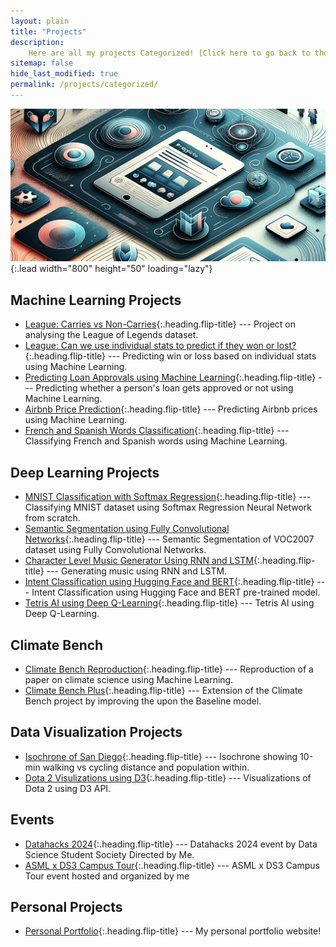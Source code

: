 ```yaml
---
layout: plain
title: "Projects"
description: 
    Here are all my projects Categorized! [Click here to go back to the main projects page.](/projects/)
sitemap: false
hide_last_modified: true
permalink: /projects/categorized/
---
```

<!-- Add image -->
![Half-width](\assets\projects\home.png){:.lead width="800" height="50" loading="lazy"}

## Machine Learning Projects
* [League: Carries vs Non-Carries]{:.heading.flip-title} --- Project on analysing the League of Legends dataset.
* [League: Can we use individual stats to predict if they won or lost?]{:.heading.flip-title} --- Predicting win or loss based on individual stats using Machine Learning.
* [Predicting Loan Approvals using Machine Learning]{:.heading.flip-title} --- Predicting whether a person's loan gets approved or not using Machine Learning.
* [Airbnb Price Prediction]{:.heading.flip-title} --- Predicting Airbnb prices using Machine Learning.
* [French and Spanish Words Classification]{:.heading.flip-title} --- Classifying French and Spanish words using Machine Learning.

## Deep Learning Projects
* [MNIST Classification with Softmax Regression]{:.heading.flip-title} --- Classifying MNIST dataset using Softmax Regression Neural Network from scratch.
* [Semantic Segmentation using Fully Convolutional Networks]{:.heading.flip-title} --- Semantic Segmentation of VOC2007 dataset using Fully Convolutional Networks.
* [Character Level Music Generator Using RNN and LSTM]{:.heading.flip-title} --- Generating music using RNN and LSTM.
* [Intent Classification using Hugging Face and BERT]{:.heading.flip-title} --- Intent Classification using Hugging Face and BERT pre-trained model.
* [Tetris AI using Deep Q-Learning]{:.heading.flip-title} --- Tetris AI using Deep Q-Learning.

## Climate Bench
* [Climate Bench Reproduction]{:.heading.flip-title} --- Reproduction of a paper on climate science using Machine Learning.
* [Climate Bench Plus]{:.heading.flip-title} --- Extension of the Climate Bench project by improving the upon the Baseline model.


## Data Visualization Projects
* [Isochrone of San Diego]{:.heading.flip-title} --- Isochrone showing 10-min walking vs cycling distance and population within.
* [Dota 2 Visulizations using D3]{:.heading.flip-title} --- Visualizations of Dota 2 using D3 API.

## Events
* [Datahacks 2024]{:.heading.flip-title} --- Datahacks 2024 event by Data Science Student Society Directed by Me.
* [ASML x DS3 Campus Tour]{:.heading.flip-title} --- ASML x DS3 Campus Tour event hosted and organized by me

## Personal Projects
* [Personal Portfolio]{:.heading.flip-title} --- My personal portfolio website!



<!-- Machine Learning -->
[League: Carries vs Non-Carries]: /projects/dsc/projects-league-part-1/
[League: Can we use individual stats to predict if they won or lost?]: /projects/dsc/projects-league-part-2/
[Predicting Loan Approvals using Machine Learning]: /projects/dsc/loan-prediction/
[Airbnb Price Prediction]: /projects/dsc/airbnb-prediction/
[French and Spanish Words Classification]: /projects/dsc/ML/French-Spanish-Classification/

<!-- Deep Learning -->
[MNIST Classification with Softmax Regression]: /projects/dsc/DeepLearning/MNIST/SoftmaxNN/
[Semantic Segmentation using Fully Convolutional Networks]: /projects/dsc/DeepLearning/VOC2007/FCN/
[Character Level Music Generator Using RNN and LSTM]: /projects/dsc/DeepLearning/MusicGen/RNN&LSTM/
[Intent Classification using Hugging Face and BERT]: /projects/dsc/DeepLearning/IntentClassification/BERT/
[Tetris AI using Deep Q-Learning]: /projects/dsc/DeepLearning/RL/Tetris/DQN/

<!-- Climate Bench -->
[Climate Bench Reproduction]: /projects/dsc/CB/Reproduction/
[Climate Bench Plus]: /projects/dsc/CB/plus/

<!-- Data Visualization -->
[Dota 2 Visulizations using D3]: /projects/vis/dota-2-vis/
[Isochrone of San Diego]: /projects/vis/isochrone-of-san-diego/

<!-- Events -->
[Datahacks 2024]: /projects/events/datahacks/
[ASML x DS3 Campus Tour]: /projects/events/ASMLxDS3/


<!-- Personal Porfolio -->
[Personal Portfolio]: /projects/personal-portfolio/
